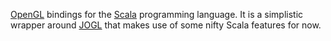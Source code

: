 [OpenGL](http://opengl.org) bindings for the [Scala](http://scala-lang.org) programming language. It is a simplistic wrapper around [JOGL](https://jogl.dev.java.net/) that makes use of some nifty Scala features for now.